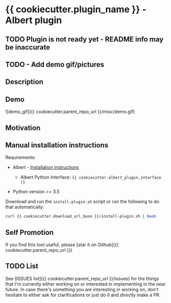 # {{ cookiecutter.plugin_name }} - Albert plugin

## TODO Plugin is not ready yet - README info may be inaccurate
## TODO - Add demo gif/pictures

## Description

## Demo

![demo_gif]({{ cookiecutter.parent_repo_url }}/misc/demo.gif)

## Motivation

## Manual installation instructions

Requirements:

- Albert - [Installation instructions](https://albertlauncher.github.io/docs/installing/)
    - Albert Python Interface: ``{{ cookiecutter.albert_plugin_interface }}``

- Python version >= 3.5

Download and run the ``install-plugin.sh`` script or run the following to do
that automatically:

```sh
curl {{ cookiecutter.download_url_base }}/install-plugin.sh | bash
```

## Self Promotion

If you find this tool useful, please [star it on Github]({{ cookiecutter.parent_repo_url }})

## TODO List

See [ISSUES list]({{ cookiecutter.parent_repo_url }}/issues) for the things that
I'm currently either working on or interested in implementing in the near
future. In case there's something you are interesting in working on, don't
hesitate to either ask for clarifications or just do it and directly make a PR.
